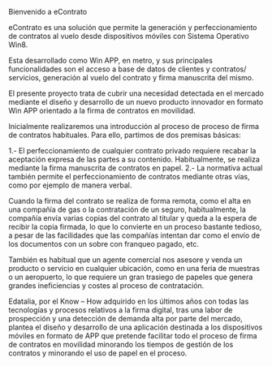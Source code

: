 Bienvenido a eContrato

eContrato es una solución que permite la generación y perfeccionamiento de contratos al vuelo desde dispositivos móviles con Sistema Operativo Win8. 

Esta desarrollado como Win APP, en metro, y sus principales funcionalidades son el acceso a base de datos de clientes y contratos/ servicios, generación al vuelo del contrato y firma manuscrita del mismo.

El presente proyecto trata de cubrir una necesidad detectada en el mercado mediante el diseño y desarrollo de un nuevo producto innovador en formato Win APP orientado a la firma de contratos en movilidad.

Inicialmente realizaremos una introducción al proceso de proceso de firma de contratos habituales. Para ello, partimos de dos premisas básicas:

1.- El perfeccionamiento de cualquier contrato privado requiere recabar la aceptación expresa de las partes a su contenido. Habitualmente, se realiza mediante la firma manuscrita de contratos en papel.
2.- La normativa actual también permite el perfeccionamiento de contratos mediante otras vías, como por ejemplo de manera verbal.

Cuando la firma del contrato se realiza de forma remota, como el alta en una compañía de gas o la contratación de un seguro, habitualmente, la compañía envía varias copias del contrato al titular y queda a la espera de recibir la copia firmada, lo que lo convierte en un proceso bastante tedioso, a pesar de las facilidades que las compañías intentan dar como el envío de los documentos con un sobre con franqueo pagado, etc.

También es habitual que un agente comercial nos asesore y venda un producto o servicio en cualquier ubicación, como en una feria de muestras o un aeropuerto, lo que requiere un gran trasiego de papeles que genera grandes ineficiencias y costes al proceso de contratación.

Edatalia, por el Know – How adquirido en los últimos años con todas las tecnologías y procesos relativos a la firma digital, tras una labor de prospección y una detección de demanda alta por parte del mercado, plantea el diseño y desarrollo de una aplicación destinada a los dispositivos móviles en formato de APP que pretende facilitar todo el proceso de firma de contratos en movilidad minorando los tiempos de gestión de los contratos y minorando el uso de papel en el proceso.
